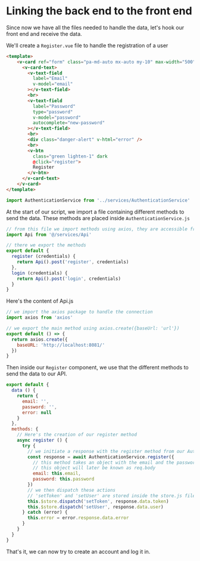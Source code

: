 # Linking the back end to the front end

Since now we have all the files needed to handle the data, let's hook our front end and receive the data.

We'll create a `Register.vue` file to handle the registration of a user

```html
<template>
    <v-card ref="form" class="pa-md-auto mx-auto my-10" max-width="500">
      <v-card-text>
        <v-text-field
          label="Email"
          v-model="email"
        ></v-text-field>
        <br>
        <v-text-field
          label="Password"
          type="password"
          v-model="password"
          autocomplete="new-password"
        ></v-text-field>
        <br>
        <div class="danger-alert" v-html="error" />
        <br>
        <v-btn
          class="green lighten-1" dark
          @click="register">
          Register
        </v-btn>
      </v-card-text>
    </v-card>
</template>
```

```js
import AuthenticationService from '../services/AuthenticationService'
```

At the start of our script, we import a file containing different methods to send the data.
These methods are placed inside `AuthenticationService.js`

```js
// from this file we import methods using axios, they are accessible from Api.js
import Api from '@/services/Api'

// there we export the methods
export default {
  register (credentials) {
    return Api().post('register', credentials)
  },
  login (credentials) {
    return Api().post('login', credentials)
  }
}
```

Here's the content of Api.js

```js
// we import the axios package to handle the connection
import axios from 'axios'

// we export the main method using axios.create({baseUrl: 'url'})
export default () => {
  return axios.create({
    baseURL: 'http://localhost:8081/'
  })
}
```

Then inside our `Register` component, we use that the different methods to send the data to our API.

```js
export default {
  data () {
    return {
      email: '',
      password: '',
      error: null
    }
  },
  methods: {
    // Here's the creation of our register method
    async register () {
      try {
        // we initiate a response with the register method from our AuthenticationService.js file
        const response = await AuthenticationService.register({
          // this method takes an object with the email and the password typed by the user
          // this object will later be known as req.body
          email: this.email,
          password: this.password
        })
        // we then dispatch these actions
        // 'setToken' and 'setUser' are stored inside the store.js file
        this.$store.dispatch('setToken', response.data.token)
        this.$store.dispatch('setUser', response.data.user)
      } catch (error) {
        this.error = error.response.data.error
      }
    }
  }
}
```

That's it, we can now try to create an account and log it in.
